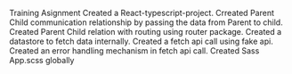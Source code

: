 Training Asignment
Created a React-typescript-project.
Crreated Parent Child communication relationship by passing the data from Parent to child.
Created Parent Child relation with routing using router package.
Created a datastore to fetch data internally.
Created a fetch api call using fake api.
Created an error handling mechanism in fetch api call.
Created Sass App.scss globally 
